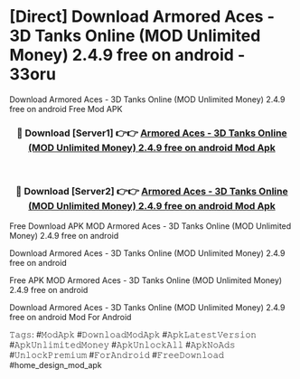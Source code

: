 # [Direct] Download Armored Aces - 3D Tanks Online (MOD Unlimited Money) 2.4.9 free on android - 33oru
Download Armored Aces - 3D Tanks Online (MOD Unlimited Money) 2.4.9 free on android Free Mod APK

<div align="center">
<h3>🔴 Download [Server1] 👉👉 <a href="https://apk-comot.site?title=Armored_Aces_-_3D_Tanks_Online_(MOD_Unlimited_Money)_2.4.9_free_on_android">Armored Aces - 3D Tanks Online (MOD Unlimited Money) 2.4.9 free on android Mod Apk</a></h3><br>

<h3>🔴 Download [Server2] 👉👉 <a href="https://apk-comot.site?title=Armored_Aces_-_3D_Tanks_Online_(MOD_Unlimited_Money)_2.4.9_free_on_android">Armored Aces - 3D Tanks Online (MOD Unlimited Money) 2.4.9 free on android Mod Apk</a></h3>
</div>


Free Download APK MOD Armored Aces - 3D Tanks Online (MOD Unlimited Money) 2.4.9 free on android

Download Armored Aces - 3D Tanks Online (MOD Unlimited Money) 2.4.9 free on android 

Free APK MOD Armored Aces - 3D Tanks Online (MOD Unlimited Money) 2.4.9 free on android 

Download Armored Aces - 3D Tanks Online (MOD Unlimited Money) 2.4.9 free on android Mod For Android

𝚃𝚊𝚐𝚜: #𝙼𝚘𝚍𝙰𝚙𝚔 #𝙳𝚘𝚠𝚗𝚕𝚘𝚊𝚍𝙼𝚘𝚍𝙰𝚙𝚔 #𝙰𝚙𝚔𝙻𝚊𝚝𝚎𝚜𝚝𝚅𝚎𝚛𝚜𝚒𝚘𝚗 #𝙰𝚙𝚔𝚄𝚗𝚕𝚒𝚖𝚒𝚝𝚎𝚍𝙼𝚘𝚗𝚎𝚢 #𝙰𝚙𝚔𝚄𝚗𝚕𝚘𝚌𝚔𝙰𝚕𝚕 #𝙰𝚙𝚔𝙽𝚘𝙰𝚍𝚜 #𝚄𝚗𝚕𝚘𝚌𝚔𝙿𝚛𝚎𝚖𝚒𝚞𝚖 #𝙵𝚘𝚛𝙰𝚗𝚍𝚛𝚘𝚒𝚍 #𝙵𝚛𝚎𝚎𝙳𝚘𝚠𝚗𝚕𝚘𝚊𝚍 #home_design_mod_apk